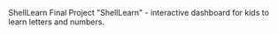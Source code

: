 ShellLearn
Final Project "ShellLearn" - interactive dashboard for kids to learn letters and numbers.
